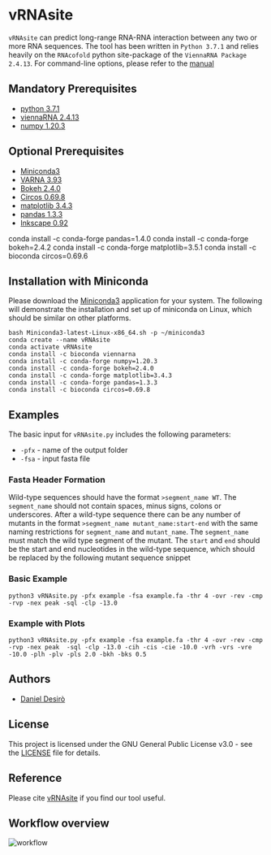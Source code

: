 # vRNAsite

```vRNAsite``` can predict long-range RNA-RNA interaction between any two or more RNA sequences. The tool has been written in ```Python 3.7.1``` and relies heavily on the ```RNAcofold``` python site-package of the ```ViennaRNA Package 2.4.13```. For command-line options, please refer to the [manual](https://github.com/desiro/vRNAsite/blob/master/manual.md)

## Mandatory Prerequisites

* [python 3.7.1](https://www.python.org/downloads/release/python-385/)
* [viennaRNA 2.4.13](https://www.tbi.univie.ac.at/RNA/documentation.html#install)
* [numpy 1.20.3](http://www.numpy.org/)

## Optional Prerequisites

* [Miniconda3](https://docs.conda.io/en/latest/miniconda)
* [VARNA 3.93](http://varna.lri.fr/)
* [Bokeh 2.4.0](https://docs.bokeh.org/en/2.2.1/docs/installation.html)
* [Circos 0.69.8](http://circos.ca/software/download/)
* [matplotlib 3.4.3](https://matplotlib.org/users/installing.html)
* [pandas 1.3.3](https://pandas.pydata.org/getting_started.html)
* [Inkscape 0.92](https://inkscape.org/en/)

conda install -c conda-forge pandas=1.4.0
conda install -c conda-forge bokeh=2.4.2
conda install -c conda-forge matplotlib=3.5.1
conda install -c bioconda circos=0.69.6

## Installation with Miniconda

Please download the [Miniconda3](https://docs.conda.io/en/latest/miniconda.html) application for your system. The following will demonstrate the installation and set up of miniconda on Linux, which should be similar on other platforms.

```
bash Miniconda3-latest-Linux-x86_64.sh -p ~/miniconda3
conda create --name vRNAsite
conda activate vRNAsite
conda install -c bioconda viennarna
conda install -c conda-forge numpy=1.20.3
conda install -c conda-forge bokeh=2.4.0
conda install -c conda-forge matplotlib=3.4.3
conda install -c conda-forge pandas=1.3.3
conda install -c bioconda circos=0.69.8 
```

## Examples

The basic input for ```vRNAsite.py``` includes the following parameters:
* ```-pfx``` - name of the output folder
* ```-fsa``` - input fasta file

### Fasta Header Formation

Wild-type sequences should have the format ```>segment_name WT```. The ```segment_name``` should not contain spaces, minus signs, colons or underscores. After a wild-type sequence there can be any number of mutants in the format ```>segment_name mutant_name:start-end``` with the same naming restrictions for ```segment_name``` and ```mutant_name```. The ```segment_name``` must match the wild type segment of the mutant. The ```start``` and ```end``` should be the start and end nucleotides in the wild-type sequence, which should be replaced by the following mutant sequence snippet

### Basic Example

```
python3 vRNAsite.py -pfx example -fsa example.fa -thr 4 -ovr -rev -cmp -rvp -nex peak -sql -clp -13.0
```

### Example with Plots

```
python3 vRNAsite.py -pfx example -fsa example.fa -thr 4 -ovr -rev -cmp -rvp -nex peak  -sql -clp -13.0 -cih -cis -cie -10.0 -vrh -vrs -vre -10.0 -plh -plv -pls 2.0 -bkh -bks 0.5
```

## Authors

* [Daniel Desirò](https://github.com/desiro)

## License

This project is licensed under the GNU General Public License v3.0 - see the [LICENSE](LICENSE) file for details.

## Reference

Please cite [vRNAsite](https://doi.org/10.1101/424002) if you find our tool useful.

## Workflow overview

![workflow](https://github.com/desiro/vRNAsite/blob/master/methods_workflow.png "(a) creates all subsequences from two sequence (b) predicts structures with RNAcofold between subsequences (c) averages the free energy value for any two bases from involved substructure predictions and creates a contact matrix (d) extracts contac boundaries sequences from the contact matrix with a watershed segmentation algorithm (e) predicts structures with RNAcofold from the extracted contact boundaries (f) creates heat-plots, clust-plots and  cand-plots")
